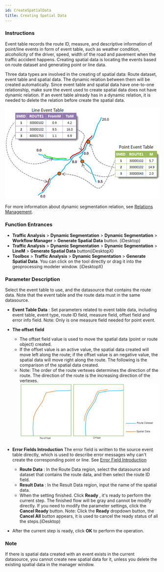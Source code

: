 ```yaml
---
id: CreateSpatialData
title: Creating Spatial Data
---
```

### Instructions

Event table records the route ID, measure, and descriptive information of
point/line events in form of event table, such as weather condition,
alcoholicity of the driver, speed, width of the road and pavement when the
traffic accident happens. Creating spatial data is locating the events based
on route dataset and generating point or line data.

Three data types are involved in the creating of spatial data: Route dataset,
event table and spatial data. The dynamic relation between them will be
created automatically. Since event table and spatial data have one-to-one
relationship, make sure the event used to create spatial data does not have
dynamic relation. If an event table already has in a dynamic relation, it is
needed to delete the relation before create the spatial data.

![](img/SpatialData.png)  

  
For more information about dynamic segmentation relation, see [Relations Management](AboutRelationManage).

### Function Entrances

  * **Traffic Analysis** > **Dynamic Segmentation** > **Dynamic Segmentation** > **Workflow Manager** > **Generate Spatial Data** button. (iDesktop)
  * **Traffic Analysis** > **Dynamic Segmentation** > **Dynamic Segmentation** > **LineM** > **Generate Spatial Data** button(iDesktopX)
  * **Toolbox** > **Traffic Analysis** > **Dynamic Segmentation** > **Generate Spatial Data**. You can click on the tool directly or drag it into the geoprocessing modeler window. (iDesktopX) 

### Parameter Description

Select the event table to use, and the datasource that contains the route
data. Note that the event table and the route data must in the same
datasource.

* **Event Table Data** : Set parameters related to event table data, including event table, event type, route ID field, measure field, offset field and error info field. Note: Only is one measure field needed for point event.
* **The offset field**
    * The offset field value is used to move the spatial data (point or route object) created.
    * If the offset value is an active value, the spatial data created will move left along the route; if the offset value is an negative value, the spatial data will move right along the route. The following is the comparison of the spatial data created.
    * Note: The order of the route vertexes determines the direction of the route. The direction of the route is the increasing direction of the vertexes. <br/>![](img/MOffsetField.png)  
  
* **Error Fields Introduction**
The error field is written to the source event table directly, which is used
to describe error messages why can't create the corresponding point or line.
See [Error Field Introduction](ErrorInfoField)

  * **Route Data** : In the Route Data region, select the datasource and dataset that contains the route data, and then select the route ID field.
  * **Result Data** : In the Result Data region, input the name of the spatial data.
  * When the setting finished. Click **Ready** , it's ready to perform the current step. The finished flow will be gray and cannot be modify directly. If you need to modify the parameter settings, click the **Cancel Ready** button. Note: Click the **Ready** dropdown button, the **Cancel All** button appears, it is used to cancel the ready status of all the steps.(iDesktop)
* After the current step is ready, click **OK** to perform the operation.

### Note

If there is spatial data created with an event exists in the current
datasource, you cannot create new spatial data for it, unless you delete the
existing spatial data in the manager window.
